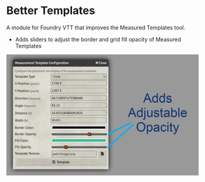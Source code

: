 # Better Templates
A module for Foundry VTT that improves the Measured Templates tool.
* Adds sliders to adjust the border and grid fill opacity of Measured Templates

![Example](docs/bettertemplates.jpg?raw=true "Example Screenshot")